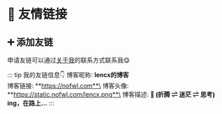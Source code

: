 # 👭 友情链接

<intro
  name="ScarSu的博客"
  link="https://www.scarsu.com"
  avatar="https://scarsu.oss-cn-shanghai.aliyuncs.com/picgo20201012144739.jpg"
  desc="一个程序媛关于【自律/读书认知/Web前端技术】的一些个人分享"
/>
<intro
  name="Daniel的博客"
  link="https://wangxitong.github.io"
  avatar="https://wangxitong.github.io/img/avatar.jpeg"
  desc="溺死在前端的浑水里。。。"
/>

## ➕ 添加友链

申请友链可以通过[关于我](/about.md)的联系方式联系我😋

::: tip 我的友链信息👇
博客昵称: **lencx的博客**\
博客链接: **https://nofwl.com**\
博客头像: **https://static.nofwl.com/lencx.png**\
博客描述: **🤔 ⦗折腾 ⇌ 迷茫 ⇌ 思考⦘ing，在路上...**
:::
